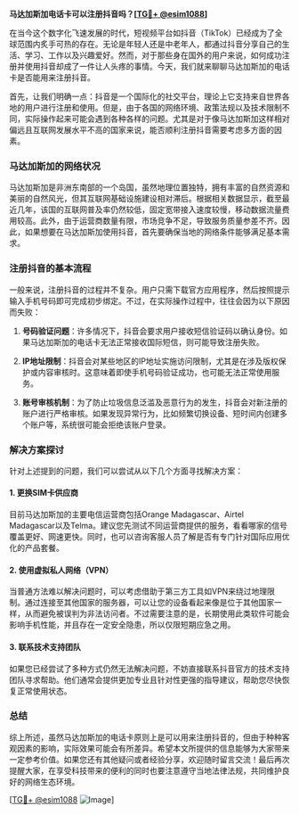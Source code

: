 **马达加斯加电话卡可以注册抖音吗？[[TG💪+ @esim1088](https://t.me/s/esim1088)]**

在当今这个数字化飞速发展的时代，短视频平台如抖音（TikTok）已经成为了全球范围内炙手可热的存在。无论是年轻人还是中老年人，都通过抖音分享自己的生活、学习、工作以及兴趣爱好。然而，对于那些身在国外的用户来说，如何成功注册并使用抖音却成了一件让人头疼的事情。今天，我们就来聊聊马达加斯加的电话卡是否能用来注册抖音。

首先，让我们明确一点：抖音是一个国际化的社交平台，理论上它支持来自世界各地的用户进行注册和使用。但是，由于各国的网络环境、政策法规以及技术限制不同，实际操作起来可能会遇到各种各样的问题。尤其是对于像马达加斯加这样相对偏远且互联网发展水平不高的国家来说，能否顺利注册抖音需要考虑多方面的因素。

### 马达加斯加的网络状况

马达加斯加是非洲东南部的一个岛国，虽然地理位置独特，拥有丰富的自然资源和美丽的自然风光，但其互联网基础设施建设相对滞后。根据相关数据显示，截至最近几年，该国的互联网普及率仍然较低，固定宽带接入速度较慢，移动数据流量费用较高。此外，由于运营商数量有限，市场竞争不足，导致服务质量参差不齐。因此，如果想要在马达加斯加使用抖音，首先要确保当地的网络条件能够满足基本需求。

### 注册抖音的基本流程

一般来说，注册抖音的过程并不复杂。用户只需下载官方应用程序，然后按照提示输入手机号码即可完成初步绑定。不过，在实际操作过程中，往往会因为以下原因而失败：

1. **号码验证问题**：许多情况下，抖音会要求用户接收短信验证码以确认身份。如果马达加斯加的电话卡无法正常接收国际短信，则可能导致注册失败。
   
2. **IP地址限制**：抖音会对某些地区的IP地址实施访问限制，尤其是在涉及版权保护或内容审核时。这意味着即使手机号码验证成功，也可能无法正常使用服务。

3. **账号审核机制**：为了防止垃圾信息泛滥及恶意行为的发生，抖音会对新注册的账户进行严格审核。如果发现异常行为，比如频繁切换设备、短时间内创建多个账户等，系统很可能会拒绝该账户登录。

### 解决方案探讨

针对上述提到的问题，我们可以尝试从以下几个方面寻找解决方案：

#### 1. 更换SIM卡供应商
目前马达加斯加的主要电信运营商包括Orange Madagascar、Airtel Madagascar以及Telma。建议您先测试不同运营商提供的服务，看看哪家的信号覆盖更好、网速更快。同时，也可以咨询客服人员了解是否有专门针对国际应用优化的产品套餐。

#### 2. 使用虚拟私人网络（VPN）
当普通方法难以解决问题时，可以考虑借助于第三方工具如VPN来绕过地理限制。通过连接至其他国家的服务器，可以让您的设备看起来像是位于其他国家一样，从而避免被误判为非法访问者。不过需要注意的是，长期使用此类软件可能会影响手机性能，并且存在一定安全隐患，所以仅限短期应急之用。

#### 3. 联系技术支持团队
如果您已经尝试了多种方式仍然无法解决问题，不妨直接联系抖音官方的技术支持团队寻求帮助。他们通常会提供更加专业且针对性更强的指导建议，帮助您尽快恢复正常使用状态。

### 总结

综上所述，虽然马达加斯加的电话卡原则上是可以用来注册抖音的，但由于种种客观因素的影响，实际效果可能会有所差异。希望本文所提供的信息能够为大家带来一定参考价值。如果您还有其他疑问或者经验分享，欢迎随时留言交流！最后再次提醒大家，在享受科技带来的便利的同时也要注意遵守当地法律法规，共同维护良好的网络生态环境。

[[TG💪+ @esim1088](https://t.me/s/esim1088) ![Image](https://i.postimg.cc/4NQfJmqS/Snipaste-2025-05-13-00-14-12.png)]